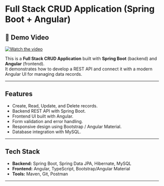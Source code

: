 #  Full Stack CRUD Application (Spring Boot + Angular)




## 🎥 Demo Video

[![Watch the video](https://img.youtube.com/vi/tG2C054OHDE/0.jpg)](https://www.youtube.com/watch?v=tG2C054OHDE)




This is a **Full Stack CRUD Application** built with **Spring Boot** (backend) and **Angular** (frontend).  
It demonstrates how to develop a REST API and connect it with a modern Angular UI for managing data records.

---

##  Features
- Create, Read, Update, and Delete records.
- Backend REST API with Spring Boot.
- Frontend UI built with Angular.
- Form validation and error handling.
- Responsive design using Bootstrap / Angular Material.
- Database integration with MySQL.

---

##  Tech Stack
- **Backend:** Spring Boot, Spring Data JPA, Hibernate, MySQL  
- **Frontend:** Angular, TypeScript, Bootstrap/Angular Material  
- **Tools:** Maven, Git, Postman  

---
